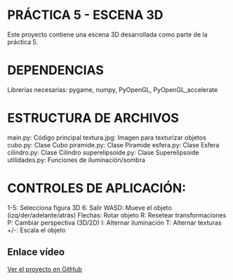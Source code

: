 # PRÁCTICA 5 - ESCENA 3D

Este proyecto contiene una escena 3D desarrollada como parte de la práctica 5.

# DEPENDENCIAS 

Librerías necesarias: pygame, numpy, PyOpenGL, PyOpenGL_accelerate

# ESTRUCTURA DE ARCHIVOS

main.py: Código principal 
textura.jpg: Imagen para texturizar objetos
cubo.py: Clase Cubo
piramide.py: Clase Piramide
esfera.py: Clase Esfera
cilindro.py: Clase Cilindro
superelipsoide.py: Clase Superelipsoide
utilidades.py: Funciones de iluminación/sombra

# CONTROLES DE APLICACIÓN:
1-5: Selecciona figura 3D
6: Salir
WASD: Mueve el objeto (izq/der/adelante/atrás)
Flechas: Rotar objeto
R: Resetear transformaciones
P: Cambiar perspectiva (3D/2D)
I: Alternar iluminación
T: Alternar texturas
+/-: Escala el objeto


## Enlace vídeo

[Ver el proyecto en GitHub](https://drive.google.com/file/d/1M6Y3p2bvbTnE44YLif-pUsEfLHGru78e/view?usp=sharing)

